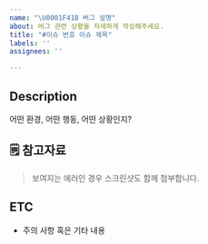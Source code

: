 ```yaml
---
name: "\U0001F41B 버그 설명"
about: 버그 관련 상황을 자세하게 작성해주세요.
title: "#이슈 번호 이슈 제목"
labels: ''
assignees: ''

---
```


## Description

어떤 환경, 어떤 행동, 어떤 상황인지?

## 🗒 참고자료
> 보여지는 에러인 경우 스크린샷도 함께 첨부합니다.

## ETC
- 주의 사항 혹은 기타 내용
